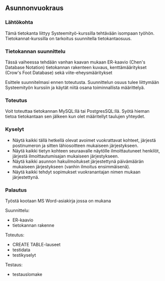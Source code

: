 ## Asunnonvuokraus

### Lähtökohta

Tämä tietokanta liittyy Systeemityö-kurssilla tehtävään isompaan työhön. Tietokannat-kurssilla on tarkoitus suunnitella tietokantaosuus.

### Tietokannan suunnittelu

Tässä vaiheessa tehdään vanhan kaavan mukaan
ER-kaavio (Chen's Database Notation)
tietokannan rakenteen kuvaus, kenttämääritykset (Crow's Foot Database) sekä viite-eheysmääritykset

Esittele suunnitelmasi ennen toteutusta. Suunnittelun osuus tulee liittymään Systeemityön kurssiin ja käytät niitä osana toiminnallista määrittelyä.

### Toteutus

Voit toteuttaa tietokannan MySQL:llä tai PostgresSQL:llä. Syötä hieman tietoa tietokantaan sen jälkeen kun olet määritellyt taulujen yhteydet.

### Kyselyt

- Näytä kaikki tällä hetkellä olevat avoimet vuokrattavat kohteet, järjestä postinumeron ja sitten lähiosoitteen mukaiseen järjestykseen.
- Näytä kaikki tietyn kohteen seuraavalle näytölle ilmoittautuneet henkilöt, järjestä ilmoittautumisajan mukaiseen järjestykseen.
- Näytä kaikki asunnon hakuilmoitukset järjestettynä päivämäärän mukaiseen järjestykseen (vanhin ilmoitus ensimmäisenä).
- Näytä kaikki tehdyt sopimukset vuokranantajan nimen mukaan järjestettynä.

### Palautus

Työstä kootaan MS Word-asiakirja jossa on mukana 

Suunnittelu:
- ER-kaavio
- tietokannan rakenne

Toteutus:
- CREATE TABLE-lauseet
- testidata
- testikyselyt

Testaus: 
- testauslomake